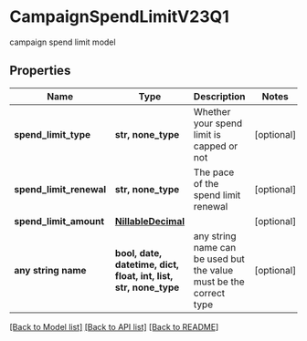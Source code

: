 # CampaignSpendLimitV23Q1

campaign spend limit model

## Properties
Name | Type | Description | Notes
------------ | ------------- | ------------- | -------------
**spend_limit_type** | **str, none_type** | Whether your spend limit is capped or not | [optional] 
**spend_limit_renewal** | **str, none_type** | The pace of the spend limit renewal | [optional] 
**spend_limit_amount** | [**NillableDecimal**](NillableDecimal.md) |  | [optional] 
**any string name** | **bool, date, datetime, dict, float, int, list, str, none_type** | any string name can be used but the value must be the correct type | [optional]

[[Back to Model list]](../README.md#documentation-for-models) [[Back to API list]](../README.md#documentation-for-api-endpoints) [[Back to README]](../README.md)


